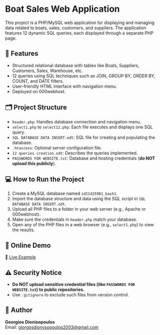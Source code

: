 # Boat Sales Web Application

This project is a PHP/MySQL web application for displaying and managing data related to boats, sales, customers, and suppliers. The application features 12 dynamic SQL queries, each displayed through a separate PHP page.

## 🔧 Features

- Structured relational database with tables like Boats, Suppliers, Customers, Sales, Warehouse, etc.
- 12 queries using SQL techniques such as JOIN, GROUP BY, ORDER BY, COUNT, and DATE filters.
- User-friendly HTML interface with navigation menu.
- Deployed on 000webhost.

## 🗂 Project Structure

- `header.php`: Handles database connection and navigation menu.
- `select1.php` to `select12.php`: Each file executes and displays one SQL query.
- `SQL DATABASE DATA INSERT.odt`: SQL file for creating and populating the database.
- `.htaccess`: Optional server configuration file.
- `12 queries creation.odt`: Describes the queries implemented.
- `PASSWORDS FOR WEBSITE.txt`: Database and hosting credentials (**do NOT upload this publicly**).

## 💻 How to Run the Project

1. Create a MySQL database named `id21425981_bash1`.
2. Import the database structure and data using the SQL script in `SQL DATABASE DATA INSERT.odt`.
3. Upload all PHP files to a folder in your web server (e.g., Apache or 000webhost).
4. Make sure the credentials in `header.php` match your database.
5. Open any of the PHP files in a web browser (e.g., `select1.php`) to view the results.

## 📸 Online Demo

🔗 [Live Example](https://ulotrichous-meet.000webhostapp.com/public_html/select3.php)

## ⚠️ Security Notice

- **Do NOT upload sensitive credential files (like `PASSWORDS FOR WEBSITE.txt`) to public repositories.**
- Use `.gitignore` to exclude such files from version control.

## 👤 Author

**Georgios Dionisopoulos**  
Email: giorgosdionysopoulos2003@gmail.com
